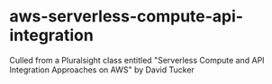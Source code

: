 # aws-serverless-compute-api-integration
Culled from a Pluralsight class entitled "Serverless Compute and API Integration Approaches on AWS" by David Tucker
